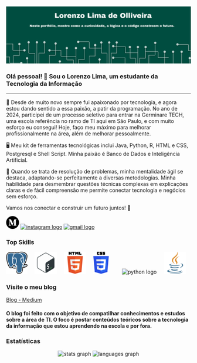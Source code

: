 ![imagem de ínicio](./img/tela_inicial.png)



### **Olá pessoal! 👋 Sou o Lorenzo Lima, um estudante da Tecnologia da Informação**

***

🚀 Desde de muito novo sempre fui apaixonado por tecnologia, e agora estou dando sentido a essa paixão, a patir da programação. No ano de 2024, participei de um processo seletivo para entrar na Germinare TECH, uma escola referência no ramo de TI aqui em São Paulo, e com muito esforço eu consegui! Hoje, faço meu máximo para melhorar profissionalmente na área, além de melhorar pessoalmente.

🖥️ Meu kit de ferramentas tecnológicas inclui Java, Python, R, HTML e CSS, Postgresql e Shell Script. Minha paixão é Banco de Dados e Inteligência Artificial.

🧠 Quando se trata de resolução de problemas, minha mentalidade ágil se destaca, adaptando-se perfeitamente a diversas metodologias. Minha habilidade para desmembrar questões técnicas complexas em explicações claras e de fácil compreensão me permite conectar tecnologia e negócios sem esforço.

Vamos nos conectar e construir um futuro juntos! 🌟

<div align="left">
    <a href="https://medium.com/@lorenzolimadeoliveira2010"><img src="./img/3670098.png" height="35" alt="discord logo"  /></a>
  <a href="https://www.instagram.com/lorenzo_oliiver/"><img src="https://img.shields.io/static/v1?message=Instagram&logo=instagram&label=&color=E4405F&logoColor=white&labelColor=&style=for-the-badge" height="35" alt="instagram logo"/></a>
  <a href="mailto:lorenzolimadeoliveira2010@gmail.com"><img src="https://img.shields.io/static/v1?message=Gmail&logo=gmail&label=&color=D14836&logoColor=white&labelColor=&style=for-the-badge" height="35" alt="gmail logo"/></a>
</div>

### **Top Skills**

<div align="left">
  <img src="./img/elephant.png" height="60" alt="typescript logo"  />
  <img width="12" />
  <img src="./img/pngwing.com (1).png" height="60" alt="nextjs logo"  />
  <img width="12" />
  <img src="./img/HTML5_logo_and_wordmark.svg.png" height="60" alt="tailwindcss logo"  />
  <img width="12" />
  <img src="./img/CSS3_logo_and_wordmark.svg.png" height="60" alt="storybook logo"  />
  <img width="12" />
  <img width="12" />
  <img src="https://skillicons.dev/icons?i=py" height="60" alt="python logo"  />
  <img width="12" />
  <img src="./img/java.png" height="60" alt="amazonwebservices logo"  />
</div>

### **Visite o meu blog**

<a href="https://medium.com/@lorenzolimadeoliveira2010">Blog - Medium</a>

#### O blog foi feito com o objetivo de compatilhar conhecimentos e estudos sobre a área de TI. O foco é postar conteúdos teóricos sobre a tecnologia da informação que estou aprendendo na escola e por fora.

### **Estatísticas**

<div align="center">
  <img src="https://github-readme-stats.vercel.app/api?username=LorenzoOliveira-git&hide_title=false&hide_rank=false&show_icons=true&include_all_commits=true&count_private=true&disable_animations=false&theme=dracula&locale=en&hide_border=false" height="150" alt="stats graph"  />
  <img src="https://github-readme-stats.vercel.app/api/top-langs?username=LorenzoOliveira-git&locale=en&hide_title=false&layout=compact&card_width=320&langs_count=5&theme=dracula&hide_border=false" height="150" alt="languages graph"  />
</div>